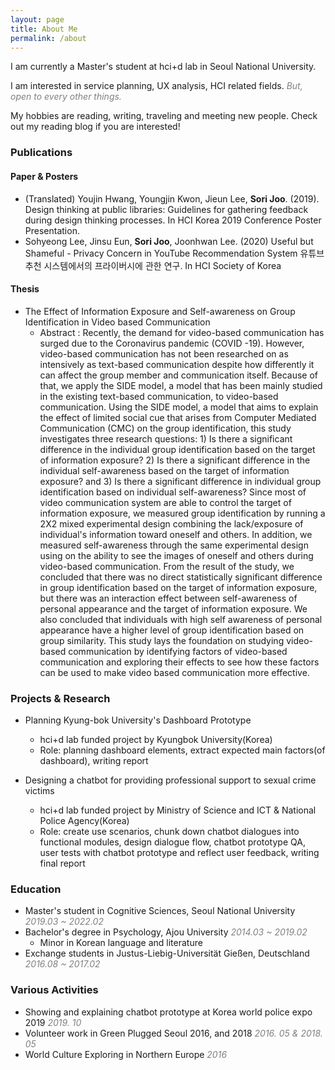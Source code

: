 ```yaml
---
layout: page
title: About Me
permalink: /about
---
```




I am currently a Master's student at hci+d lab in Seoul National University. 


I am interested in service planning, UX analysis, HCI related fields. <span style="color:gray">*But, open to every other things.*</span> 


My hobbies are reading, writing, traveling and meeting new people. Check out my reading blog if you are interested!



### Publications

#### Paper & Posters

- (Translated) Youjin Hwang, Youngjin Kwon, Jieun Lee, **Sori Joo**. (2019). Design thinking at public libraries: Guidelines for gathering feedback during design thinking processes. In HCI Korea 2019 Conference Poster Presentation.
- Sohyeong Lee, Jinsu Eun, **Sori Joo**, Joonhwan Lee. (2020) Useful but Shameful - Privacy Concern in YouTube Recommendation System 유튜브 추천 시스템에서의 프라이버시에 관한 연구. In HCI Society of Korea


#### Thesis 

- The Effect of Information Exposure and Self-awareness on Group Identification in Video based Communication
  - Abstract :  Recently, the demand for video-based communication has surged due to the Coronavirus pandemic (COVID -19). However, video-based communication has not been researched on as intensively as text-based communication despite how differently it can affect the group member and communication itself. Because of that, we apply the SIDE model, a model that has been mainly studied in the existing text-based communication, to video-based communication. Using the SIDE model, a model that aims to explain the effect of limited social cue that arises from Computer Mediated Communication (CMC) on the group identification, this study investigates three research questions: 1) Is there a significant difference in the individual group identification based on the target of information exposure? 2) Is there a  significant difference in the individual self-awareness based on the target of information exposure? and 3) Is there a significant difference in individual group identification based on individual self-awareness? Since most of video communication system are able to control the target of information exposure, we measured group identification by running a 2X2 mixed experimental design combining the lack/exposure of individual's information toward oneself and others. In addition, we measured self-awareness through the same experimental design using on the ability to see the images of oneself and others during video-based communication. From the result of the study, we concluded that there was no direct statistically significant difference in group identification based on the target of information exposure, but there was an interaction effect between self-awareness of personal appearance and the target of information exposure. We also concluded that individuals with high self awareness of personal appearance have a higher level of group identification based on group similarity. This study lays the foundation on studying video-based communication by identifying factors of video-based communication and exploring their effects to see how these factors can be used to make video based communication more effective.




### Projects & Research

- Planning Kyung-bok University's Dashboard Prototype
  - hci+d lab funded project by Kyungbok University(Korea)
  - Role: planning dashboard elements, extract expected main factors(of dashboard), writing report


- Designing a chatbot for providing professional support to sexual crime victims
  - hci+d lab funded project by Ministry of Science and ICT & National Police Agency(Korea)
  - Role: create use scenarios, chunk down chatbot dialogues into functional modules, design dialogue flow, chatbot prototype QA, user tests with chatbot prototype and reflect user feedback, writing final report


### Education

- Master's student in Cognitive Sciences, Seoul National University <span style="color:gray">*2019.03 ~ 2022.02*</span>
- Bachelor's degree in Psychology, Ajou University <span style="color:gray">*2014.03 ~ 2019.02*</span>
    - Minor in Korean language and literature
- Exchange students in Justus-Liebig-Universität Gießen, Deutschland <span style="color:gray">*2016.08 ~ 2017.02*</span>

### Various Activities

- Showing and explaining chatbot prototype at Korea world police expo 2019 <span style="color:gray">*2019. 10*</span>
- Volunteer work in Green Plugged Seoul 2016, and 2018 <span style="color:gray">*2016. 05 & 2018. 05*</span>
- World Culture Exploring in Northern Europe <span style="color:gray">*2016*</span>



